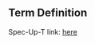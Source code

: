 ## Term Definition

Spec-Up-T link: <a href='https://weboftrust.github.io/WOT-terms/docs/glossary/rct'>here</a>
